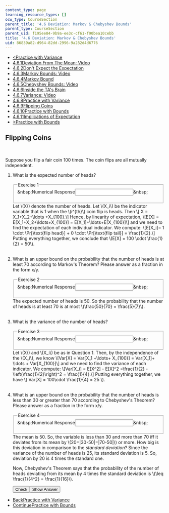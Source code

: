 ```yaml
---
content_type: page
learning_resource_types: []
ocw_type: CourseSection
parent_title: '4.6 Deviation: Markov & Chebyshev Bounds'
parent_type: CourseSection
parent_uid: f195ee84-9b9a-ee3c-cf61-f90bea10cebb
title: '4.6 Deviation: Markov & Chebyshev Bounds'
uid: 86839a82-d964-82dd-2996-9a282d4d6776
---
```

<ul class="navigation pagination"><li id="top_bck_btn"><a href='/courses/electrical-engineering-and-computer-science/6-042j-mathematics-for-computer-science-spring-2015/probability/tp13-2/vertical-1b1a945bfd78';><<span>Practice with Variance</span></a></li><li id="flp_btn_1" ><a href='/courses/electrical-engineering-and-computer-science/6-042j-mathematics-for-computer-science-spring-2015/probability/tp13-2'>4.6.1<span>Deviation From The Mean: Video</span></a></li><li id="flp_btn_2" ><a href='/courses/electrical-engineering-and-computer-science/6-042j-mathematics-for-computer-science-spring-2015/probability/tp13-2/vertical-18d81b8ca2e1'>4.6.2<span>Don't Expect the Expectation</span></a></li><li id="flp_btn_3" ><a href='/courses/electrical-engineering-and-computer-science/6-042j-mathematics-for-computer-science-spring-2015/probability/tp13-2/vertical-8307292b80cb'>4.6.3<span>Markov Bounds: Video</span></a></li><li id="flp_btn_4" ><a href='/courses/electrical-engineering-and-computer-science/6-042j-mathematics-for-computer-science-spring-2015/probability/tp13-2/vertical-ecd276750fa8'>4.6.4<span>Markov Bound</span></a></li><li id="flp_btn_5" ><a href='/courses/electrical-engineering-and-computer-science/6-042j-mathematics-for-computer-science-spring-2015/probability/tp13-2/vertical-49f940bfd8d6'>4.6.5<span>Chebyshev Bounds: Video</span></a></li><li id="flp_btn_6" ><a href='/courses/electrical-engineering-and-computer-science/6-042j-mathematics-for-computer-science-spring-2015/probability/tp13-2/vertical-82fa33baa07e'>4.6.6<span>Inside the TA's Brain</span></a></li><li id="flp_btn_7" ><a href='/courses/electrical-engineering-and-computer-science/6-042j-mathematics-for-computer-science-spring-2015/probability/tp13-2/vertical-0646c16ad916'>4.6.7<span>Variance: Video</span></a></li><li id="flp_btn_8" ><a href='/courses/electrical-engineering-and-computer-science/6-042j-mathematics-for-computer-science-spring-2015/probability/tp13-2/vertical-1b1a945bfd78'>4.6.8<span>Practice with Variance</span></a></li><li id="flp_btn_9" class="button_selected"><a href='/courses/electrical-engineering-and-computer-science/6-042j-mathematics-for-computer-science-spring-2015/probability/tp13-2/vertical-871f95303dd6'>4.6.9<span>Flipping Coins</span></a></li><li id="flp_btn_10" ><a href='/courses/electrical-engineering-and-computer-science/6-042j-mathematics-for-computer-science-spring-2015/probability/tp13-2/vertical-00ed1bc2728f'>4.6.10<span>Practice with Bounds</span></a></li><li id="flp_btn_11" ><a href='/courses/electrical-engineering-and-computer-science/6-042j-mathematics-for-computer-science-spring-2015/probability/tp13-2/vertical-4699d069607e'>4.6.11<span>Implications of Expectation</span></a></li><li id="top_continue_btn"><a href='/courses/electrical-engineering-and-computer-science/6-042j-mathematics-for-computer-science-spring-2015/probability/tp13-2/vertical-00ed1bc2728f';>><span>Practice with Bounds</span></a></li></ul><h2 class="subhead">Flipping Coins</h2><div class="self_assessment">
<br display_name="Flipping Coins" url_name="Flipping_Coins_0" />
<p display_name="Flipping Coins" url_name="Flipping_Coins_1">
    Suppose you flip a fair coin 100 times. The coin flips are all mutually independent.
  </p>
<ol display_name="Flipping Coins" url_name="Flipping_Coins_2">
<li>
<div id="Q1_div" class="problem_question"><p>
        What is the expected number of heads?
      </p><fieldset><legend class="visually-hidden">Exercise 1</legend><div class="choice"><label id="Q1_label"><span id="Q1_aria_status" tabindex="-1" class="visually-hidden">&amp;nbsp;</span><span class="visually-hidden">Numerical Response</span><input type="text" id="Q1_input" value="" onkeypress="numericTypedOrDropDownSelected(1)" class="problem_text_input"><input type="hidden" id="Q1_ans" value="50"><input type="hidden" id="Q1_tolerance" value="0"><span id="Q1_normal_status" class="nostatus" aria-hidden="true">&amp;nbsp;</span></label></div><p id="S1_ans" tabindex="-1" class="problem_answer"></p></fieldset></div><div id="S1_div" class="problem_solution" tabindex="-1">
        Let \(X\) denote the number of heads. Let \(X_i\)
        be the indicator variable that is 1 when the \(i^{th}\) coin flip is heads. Then
        \[ X = X_1+X_2+\ldots +X_{100}.\]
        Hence, by linearity of expectation,
        \[E[X] = E[X_1+X_2+\ldots+X_{100}] = E[X_1]+\ldots+E[X_{100}]\]
        and we need to find the expectation of each individual indicator. We compute:
        \[E[X_i]= 1 \cdot \Pr[\text{flip head}] + 0 \cdot \Pr[\text{flip tail}] = \frac{1}{2}.\]
        Putting everything together, we conclude that \(E[X] = 100 \cdot \frac{1}{2} = 50\).
      </div></li>
<br />
<li>
<div id="Q2_div" class="problem_question"><p>
        What is an upper bound on the probability that the number of heads is at least 70 according to Markov's Theorem?
		Please answer as a fraction in the form x/y.
      </p><fieldset><legend class="visually-hidden">Exercise 2</legend><div class="choice"><label id="Q2_label"><span id="Q2_aria_status" tabindex="-1" class="visually-hidden">&amp;nbsp;</span><span class="visually-hidden">Numerical Response</span><input type="text" id="Q2_input" value="" onkeypress="numericTypedOrDropDownSelected(2)" class="problem_text_input"><input type="hidden" id="Q2_ans" value="5/7"><input type="hidden" id="Q2_tolerance" value="0"><span id="Q2_normal_status" class="nostatus" aria-hidden="true">&amp;nbsp;</span></label></div><p id="S2_ans" tabindex="-1" class="problem_answer"></p></fieldset></div><div id="S2_div" class="problem_solution" tabindex="-1">The expected number of heads is 50. So the probability that the number of heads is at least 70 is at most
      \(\frac{50}{70} = \frac{5}{7}\).</div></li>
<br />
<li>
<div id="Q3_div" class="problem_question"><p>
        What is the variance of the number of heads?
      </p><fieldset><legend class="visually-hidden">Exercise 3</legend><div class="choice"><label id="Q3_label"><span id="Q3_aria_status" tabindex="-1" class="visually-hidden">&amp;nbsp;</span><span class="visually-hidden">Numerical Response</span><input type="text" id="Q3_input" value="" onkeypress="numericTypedOrDropDownSelected(3)" class="problem_text_input"><input type="hidden" id="Q3_ans" value="25"><input type="hidden" id="Q3_tolerance" value="0"><span id="Q3_normal_status" class="nostatus" aria-hidden="true">&amp;nbsp;</span></label></div><p id="S3_ans" tabindex="-1" class="problem_answer"></p></fieldset></div><div id="S3_div" class="problem_solution" tabindex="-1">
        Let \(X\) and \(X_i\)
         be as in Question 1. Then, by the independence of the \(X_i\), we know
        \[Var[X] = Var[X_1 +\ldots+ X_{100}] = Var[X_1]+ \ldots + Var[X_{100}]\]
        and we need to find the variance of each indicator. We compute:
        \[Var[X_i] = E[X^2] - E[X]^2 =\frac{1}{2} - \left(\frac{1}{2}\right)^2 = \frac{1}{4}.\]
        Putting everything together, we have \( Var[X] = 100\cdot \frac{1}{4} = 25 \).
      </div></li>
<br />
<li>
<div id="Q4_div" class="problem_question"><p>
        What is an upper bound on the probability that the number of heads is less than 30 or greater than 70 according to Chebyshev's Theorem?
		Please answer as a fraction in the form x/y.
      </p><fieldset><legend class="visually-hidden">Exercise 4</legend><div class="choice"><label id="Q4_label"><span id="Q4_aria_status" tabindex="-1" class="visually-hidden">&amp;nbsp;</span><span class="visually-hidden">Numerical Response</span><input type="text" id="Q4_input" value="" onkeypress="numericTypedOrDropDownSelected(4)" class="problem_text_input"><input type="hidden" id="Q4_ans" value="1/16"><input type="hidden" id="Q4_tolerance" value="0"><span id="Q4_normal_status" class="nostatus" aria-hidden="true">&amp;nbsp;</span></label></div><p id="S4_ans" tabindex="-1" class="problem_answer"></p></fieldset></div><div id="S4_div" class="problem_solution" tabindex="-1">
        The mean is 50. So, the variable is less than 30 and more than 70 iff it deviates from its mean by \(20=|30-50|=|70-50|\) or more.
        How big is this deviation in comparison to the <em>standard deviation</em>? Since the variance of the number of heads is 25, its
        standard deviation is 5. So, deviation by 20 is 4 times the standard one.
        <p>Now, Chebyshev's Theorem says that the probability of the number of heads deviating from its mean by 4 times the standard
        deviation is \(\leq \frac{1}{4^2} = \frac{1}{16}\).</p>
</div><div class="action"><button id="Q1_button" onclick="checkAnswer({1: 'numerical', 2: 'numerical', 3: 'numerical', 4: 'numerical'})" class="problem_mo_button">Check</button><button id="Q1_button_show" onclick="showHideSolution({1: 'numerical', 2: 'numerical', 3: 'numerical', 4: 'numerical'}, 1, [1, 2, 3, 4])" class="problem_mo_button">Show Answer</button></div></li>
</ol>
</div><ul class="navigation progress"><li id="bck_btn"><a href='/courses/electrical-engineering-and-computer-science/6-042j-mathematics-for-computer-science-spring-2015/probability/tp13-2/vertical-1b1a945bfd78';>Back<span>Practice with Variance</span></a></li><li id="continue_btn"><a href='/courses/electrical-engineering-and-computer-science/6-042j-mathematics-for-computer-science-spring-2015/probability/tp13-2/vertical-00ed1bc2728f';>Continue<span>Practice with Bounds</span></a></li></ul>